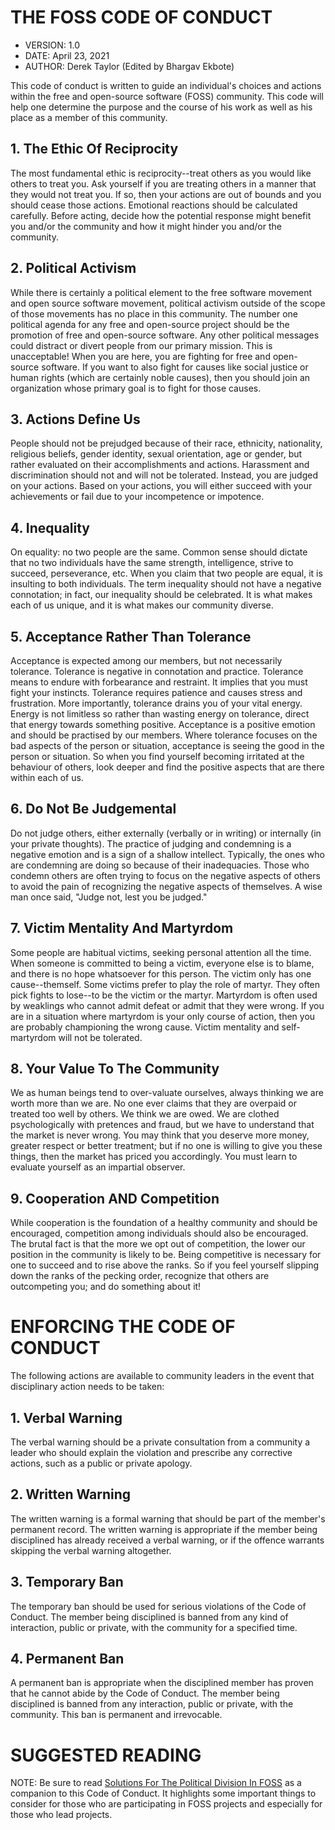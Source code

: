

# THE FOSS CODE OF CONDUCT 

-   VERSION: 1.0
-   DATE: April 23, 2021
-   AUTHOR: Derek Taylor (Edited by Bhargav Ekbote)

This code of conduct is written to guide an individual\'s choices and
actions within the free and open-source software (FOSS) community. This
code will help one determine the purpose and the course of his work as
well as his place as a member of this community.

## 1. The Ethic Of Reciprocity

The most fundamental ethic is reciprocity--treat others as you
would like others to treat you. Ask yourself if you are treating others
in a manner that they would not treat you. If so, then your actions are
out of bounds and you should cease those actions. Emotional reactions
should be calculated carefully. Before acting, decide how the potential
response might benefit you and/or the community and how it might hinder
you and/or the community.

## 2. Political Activism

While there is certainly a political element to the free software
movement and open source software movement, political activism outside
of the scope of those movements has no place in this community. The
number one political agenda for any free and open-source project should
be the promotion of free and open-source software. Any other political
messages could distract or divert people from our primary mission. This
is unacceptable! When you are here, you are fighting for free and open-source software. If you want to also fight for causes like social
justice or human rights (which are certainly noble causes), then you
should join an organization whose primary goal is to fight for those
causes.

## 3. Actions Define Us

People should not be prejudged because of their race, ethnicity,
nationality, religious beliefs, gender identity, sexual orientation, age
or gender, but rather evaluated on their accomplishments and actions.
Harassment and discrimination should not and will not be tolerated.
Instead, you are judged on your actions. Based on your actions, you
will either succeed with your achievements or fail due to your
incompetence or impotence.

## 4. Inequality

On equality: no two people are the same. Common sense should dictate
that no two individuals have the same strength, intelligence,
strive to succeed, perseverance, etc. When you claim that two people are
equal, it is insulting to both individuals. The term inequality should
not have a negative connotation; in fact, our inequality should be
celebrated. It is what makes each of us unique, and it is what makes our
community diverse.

## 5. Acceptance Rather Than Tolerance

Acceptance is expected among our members, but not necessarily tolerance.
Tolerance is negative in connotation and practice. Tolerance means to
endure with forbearance and restraint. It implies that you must fight
your instincts. Tolerance requires patience and causes stress and
frustration. More importantly, tolerance drains you of your vital
energy. Energy is not limitless so rather than wasting energy on
tolerance, direct that energy towards something positive. Acceptance is
a positive emotion and should be practised by our members. Where
tolerance focuses on the bad aspects of the person or situation,
acceptance is seeing the good in the person or situation. So when you
find yourself becoming irritated at the behaviour of others, look deeper
and find the positive aspects that are there within each of us.

## 6. Do Not Be Judgemental

Do not judge others, either externally (verbally or in writing) or
internally (in your private thoughts). The practice of judging and
condemning is a negative emotion and is a sign of a shallow intellect.
Typically, the ones who are condemning are doing so because of their 
inadequacies. Those who condemn others are often trying to focus on the
negative aspects of others to avoid the pain of recognizing the negative
aspects of themselves. A wise man once said, \"Judge not, lest you be
judged.\"

## 7. Victim Mentality And Martyrdom

Some people are habitual victims, seeking personal attention all the
time. When someone is committed to being a victim, everyone else is to
blame, and there is no hope whatsoever for this person. The
victim only has one cause--themself. Some victims prefer to play the
role of martyr. They often pick fights to lose--to be the
victim or the martyr. Martyrdom is often used by weaklings who
cannot admit defeat or admit that they were wrong. If you are in a
situation where martyrdom is your only course of action, then you are
probably championing the wrong cause. Victim mentality and
self-martyrdom will not be tolerated.

## 8. Your Value To The Community

We as human beings tend to over-valuate ourselves, always thinking we
are worth more than we are. No one ever claims that they are
overpaid or treated too well by others. We think we are owed. We are
clothed psychologically with pretences and fraud, but we have to
understand that the market is never wrong. You may think that you
deserve more money, greater respect or better treatment; but if no one
is willing to give you these things, then the market has priced you
accordingly. You must learn to evaluate yourself as an impartial
observer.

## 9. Cooperation AND Competition

While cooperation is the foundation of a healthy community and should be
encouraged, competition among individuals should also be encouraged. The
brutal fact is that the more we opt out of competition, the lower our
position in the community is likely to be. Being competitive is
necessary for one to succeed and to rise above the ranks. So if you feel
yourself slipping down the ranks of the pecking order, recognize that
others are outcompeting you; and do something about it!

# ENFORCING THE CODE OF CONDUCT

The following actions are available to community leaders in the event
that disciplinary action needs to be taken:

## 1. Verbal Warning

The verbal warning should be a private consultation from a community
a leader who should explain the violation and prescribe any corrective
actions, such as a public or private apology.

## 2. Written Warning

The written warning is a formal warning that should be part of the
member\'s permanent record. The written warning is appropriate if the
member being disciplined has already received a verbal warning, or if
the offence warrants skipping the verbal warning altogether.

## 3. Temporary Ban

The temporary ban should be used for serious violations of the Code of
Conduct. The member being disciplined is banned from any kind of
interaction, public or private, with the community for a specified time.

## 4. Permanent Ban

A permanent ban is appropriate when the disciplined member has
proven that he cannot abide by the Code of Conduct. The member being
disciplined is banned from any interaction, public or private,
with the community. This ban is permanent and irrevocable.

# SUGGESTED READING

NOTE: Be sure to read [Solutions For The Political Division In
FOSS](solutions-for-political-division-in-foss.org) as a companion to
this Code of Conduct. It highlights some important things to consider
for those who are participating in FOSS projects and especially for
those who lead projects.

